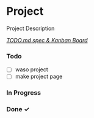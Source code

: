 # Project

Project Description

<em>[TODO.md spec & Kanban Board](https://bit.ly/3fCwKfM)</em>

### Todo

- [ ] waso project  
- [ ] make project page  

### In Progress


### Done ✓


